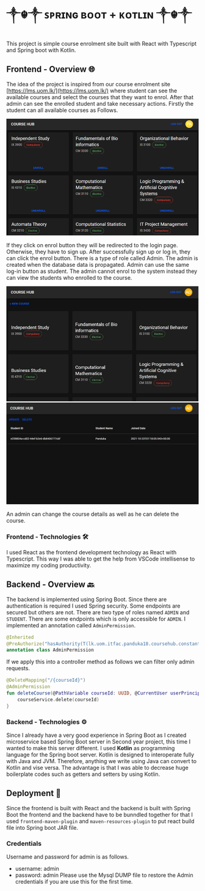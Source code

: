 # ༒☬༒ ꜱᴘʀɪɴɢ ʙᴏᴏᴛ + ᴋᴏᴛʟɪɴ  ༒☬༒
This project is simple course enrolment site built with React with Typescript and Spring boot with Kotlin. 

## Frontend - Overview 🌐
The idea of the project is inspired from our course enrolment site [https://lms.uom.lk/](https://lms.uom.lk/) 
where student can see the available courses and select the courses that they want to enrol. After that admin can
see the enrolled student and take necessary actions. Firstly the student can all available courses as Follows.

![image info](./img0.png)

If they click on enrol button they will be redirected to the login page. Otherwise, they have to sign up. After
successfully sign up or log in, they can click the enrol button. There is a type of role called Admin.
The admin is created when the database data is propagated. Admin can use the same log-in button as student.
The admin cannot enrol to the system instead they can view the students who enrolled to the course.

![image info](./img1.jpg)
![image info](./img2.png)

An admin can change the course details as well as he can delete the course.

### Frontend - Technologies 🛠
I used React as the frontend development  technology as React with Typescript. This way I was able to get the
help from VSCode intellisense to maximize my coding productivity.

## Backend - Overview 🔙
The backend is implemented using Spring Boot. Since there are authentication is required I used Spring security.
Some endpoints are secured but others are not. There are two type of roles named `ADMIN` and `STUDENT`. 
There are some endpoints which is only accessible for `ADMIN`. I implemented an annotation called `AdminPermission`.

```kotlin
@Inherited
@PreAuthorize("hasAuthority(T(lk.uom.itfac.panduka18.coursehub.constant.Role).ADMIN)")
annotation class AdminPermission
```
If we apply this into a controller method as follows we can filter only admin requests. 

```kotlin
@DeleteMapping("/{courseId}")
@AdminPermission
fun deleteCourse(@PathVariable courseId: UUID, @CurrentUser userPrincipal: UserPrincipal?) {
    courseService.delete(courseId)
}
```

### Backend - Technologies ⚙
Since I already have a very good experience in Spring Boot as I created microservice based Spring Boot server 
in Second year project, this time I wanted to make this server different. I used **Kotlin** as 
programming language for the Spring boot server. Kotlin is designed to interoperate fully with Java and JVM. 
Therefore, anything we write using Java can convert to Kotlin and vise versa. The advantage is that I was able 
to decrease huge boilerplate codes such as getters and setters by using Kotlin. 

## Deployment 🐳
Since the frontend is built with React and the backend is built with Spring Boot the frontend and 
the backend have to be bunndled together for that I used `frontend-maven-plugin` and `maven-resources-plugin` to put 
react build file into Spring boot JAR file.

### Credentials
Username and password for admin is as follows.
- username: admin
- password: admin
 Please use the Mysql DUMP file to restore the Admin credentials if you are use this for the first time.


